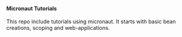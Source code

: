 #### Micronaut Tutorials

This repo include tutorials using micronaut. It starts with basic bean creations, scoping and web-applications.
